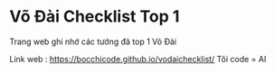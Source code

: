 # Võ Đài Checklist Top 1
Trang web ghi nhớ các tướng đã top 1 Võ Đài

Link web : https://bocchicode.github.io/vodaichecklist/
Tôi code = AI
